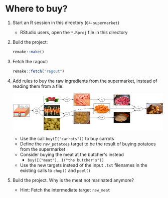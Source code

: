 # Where to buy?

1. Start an R session in this directory (`04-supermarket`)
    - RStudio users, open the `*.Rproj` file in this directory
1. Build the project:
    ```r
    remake::make()
    ```
1. Fetch the ragout:
    ```r
    remake::fetch("ragout")
    ```
1. Add rules to buy the raw ingredients from the supermarket,
  instead of reading them from a file:
    
    ![new rules](full.png)
    
    - Use the call `buy(I("carrots"))` to buy carrots
    - Define the `raw_potatoes` target to be the result of buying potatoes from the supermarket
    - Consider buying the meat at the butcher's instead
        - `buy(I("meat"), I("the butcher's"))`
    - Use the new targets instead of the input `.txt` filenames in the existing calls to `chop()` and `peel()`
1. Build the project. Why is the meat not marinated anymore?
    - Hint: Fetch the intermediate target `raw_meat`
